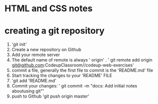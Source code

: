 # HTML and CSS notes 

# creating a git repository

1. 'git init'
1. Create a new repository on Github
1. Add your remote server
1. The default name of remote is always ' origin' . ' git remote add origin git@github.com:CodeupClassroom//codeup-web-exercises'
1. commit a file, generally the first file to commit is the 'README.md' file
1. Start tracking the changes to your 'README' FILE
1. 'git add 'README.md'
1. Commit your changes: ' git commit -m "docs: Add initial notes aboutusing git"'
1. push to Github 'git push origin master'
